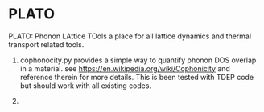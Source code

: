 # PLATO
PLATO: Phonon LAttice TOols a place for all lattice dynamics and thermal transport related tools.

1. cophonocity.py provides a simple way to quantify phonon DOS overlap in a material.
see https://en.wikipedia.org/wiki/Cophonicity and reference therein for more details.
This is been tested with TDEP code but should work with all existing codes. 


2. 
